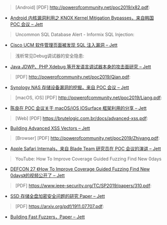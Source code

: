 > [Android] [PDF] http://powerofcommunity.net/poc2019/x82.pdf:


* [Android 内核漏洞利用之 KNOX Kernel Mitigation Bypasses，来自韩国 POC 会议 – Jett](http://powerofcommunity.net/poc2019/x82.pdf)



> Uncommon SQL Database Alert - Informix SQL Injection:


* [Cisco UCM 软件管理页面被发现 SQL 注入漏洞 – Jett](https://labs.f-secure.com/blog/uncommon-sql-database-alert-informix-sql-injection)



> 浅析常见Debug调试器的安全隐患:


* [Java JDWP、PHP Xdebug 等开发语言调试器本身的攻击面研究 – Jett](https://security.tencent.com/index.php/blog/msg/137)



> [PDF] http://powerofcommunity.net/poc2019/Qian.pdf:


* [Synology NAS 存储设备漏洞的挖掘，来自 POC 会议 – Jett](http://powerofcommunity.net/poc2019/Qian.pdf)



> [macOS, iOS] [PDF] http://powerofcommunity.net/poc2019/Liang.pdf:


* [陈良在 POC 会议关于 macOS/iOS IOSurface 框架利用的分享 – Jett](http://powerofcommunity.net/poc2019/Liang.pdf)



> [Web] [PDF] https://brutelogic.com.br/docs/advanced-xss.pdf:


* [Building Advanced XSS Vectors – Jett](https://brutelogic.com.br/docs/advanced-xss.pdf)



> [Browser] [PDF] http://powerofcommunity.net/poc2019/Zhiyang.pdf:


* [Apple Safari Internals，来自 Blade Team 研究员在 POC 会议的演讲 – Jett](http://powerofcommunity.net/poc2019/Zhiyang.pdf)



> YouTube: How To Improve Coverage Guided Fuzzing Find New 0days

* [DEFCON 27 《How To Improve Coverage Guided Fuzzing Find New 0days》的视频公开了 – Jett](https://www.youtube.com/watch?v=4BkAxMfHSzI)



> [PDF] https://www.ieee-security.org/TC/SP2019/papers/310.pdf:


* [SSD 存储全盘加密安全问题的研究 Paper – Jett](https://www.ieee-security.org/TC/SP2019/papers/310.pdf)



> [PDF] https://arxiv.org/pdf/1911.07707.pdf:


* [Building Fast Fuzzers，Paper – Jett](https://arxiv.org/pdf/1911.07707.pdf)
